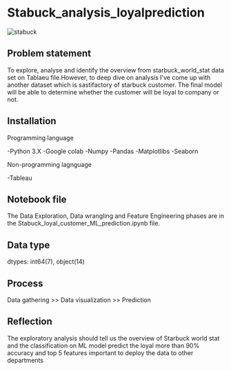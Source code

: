 # Stabuck_analysis_loyalprediction

![stabuck](https://www.ftpi.or.th//wp-content/uploads/2015/03/StarBucks-exp-1.jpg)

## Problem statement

To explore, analyse and identify the overview from starbuck_world_stat data set on Tablaeu file.However, to deep dive on analysis I've come up with another dataset which is sastifactory of starbuck customer. The final model will be able to determine whether the customer will be loyal to company or not.

## Installation

Programming language

-Python 3.X 
-Google colab
-Numpy
-Pandas
-Matplotlibs
-Seaborn

Non-programming lagnguage

-Tableau

## Notebook file

The Data Exploration, Data wrangling and Feature Engineering phases are in the Stabuck_loyal_customer_ML_prediction.ipynb file. 

## Data type

dtypes: int64(7), object(14)

## Process

Data gathering >> Data visualization >> Prediction

## Reflection

The exploratory analysis should tell us the overview of Starbuck world stat and the classification on ML model predict the loyal more than 90% accuracy and top 5 features important to deploy the data to other departments

